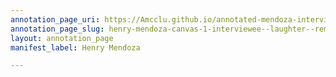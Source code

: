 ```yaml
---
annotation_page_uri: https://Amcclu.github.io/annotated-mendoza-interview/annotations/henry-mendoza-canvas-1-interviewee--laughter--reminiscing--body-language--tone-shift.json
annotation_page_slug: henry-mendoza-canvas-1-interviewee--laughter--reminiscing--body-language--tone-shift
layout: annotation_page
manifest_label: Henry Mendoza

---
```

